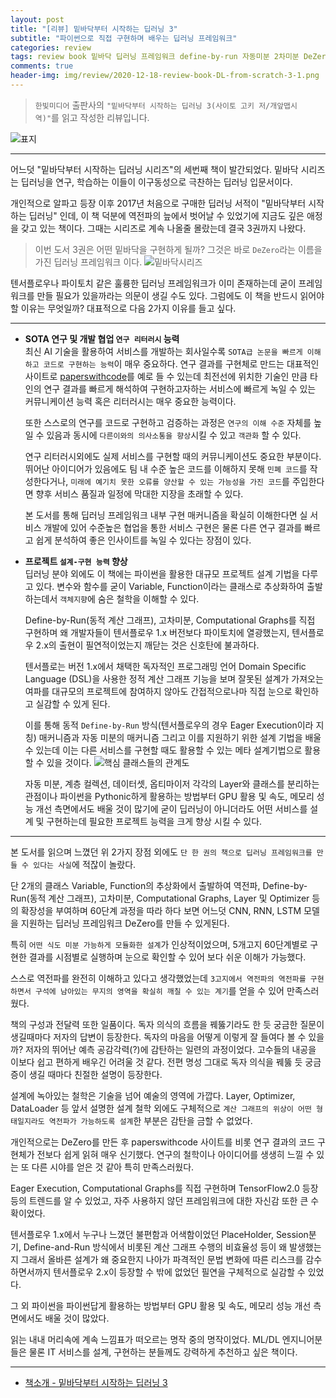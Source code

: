 ```yaml
---  
layout: post  
title: "[리뷰] 밑바닥부터 시작하는 딥러닝 3"  
subtitle: "파이썬으로 직접 구현하며 배우는 딥러닝 프레임워크"  
categories: review  
tags: review book 밑바닥 딥러닝 프레임워크 define-by-run 자동미분 2차미분 DeZero 체이너 파이토치 설계 Pythonic 역전파의역전파 계산그래프 추상화   
comments: true  
header-img: img/review/2020-12-18-review-book-DL-from-scratch-3-1.png
---  
```

  
> `한빛미디어` 출판사의 `"밑바닥부터 시작하는 딥러닝 3(사이토 고키 저/개앞맵시 역)"`를 읽고 작성한 리뷰입니다.  

![표지](https://telegeam.github.io/assets/img/review/2020-12-18-review-book-DL-from-scratch-3-1.png)  

---

어느덧 "밑바닥부터 시작하는 딥러닝 시리즈"의 세번째 책이 발간되었다. 밑바닥 시리즈는 딥러닝을 연구, 학습하는 이들이 이구동성으로 극찬하는 딥러닝 입문서이다. 

개인적으로 알파고 등장 이후 2017년 처음으로 구매한 딥러닝 서적이 "밑바닥부터 시작하는 딥러닝" 인데, 이 책 덕분에 역전파의 늪에서 벗어날 수 있었기에 지금도 깊은 애정을 갖고 있는 책이다. 그때는 시리즈로 계속 나올줄 몰랐는데 결국 3권까지 나왔다. 

> 이번 도서 3권은 어떤 밑바닥을 구현하게 될까? 그것은 바로 `DeZero`라는 이름을 가진 딥러닝 프레임워크 이다.
![밑바닥시리즈](https://github.com/WegraLee/deep-learning-from-scratch-3/raw/master/%EB%B0%91%EB%B0%94%EB%8B%A5%20%EC%8B%9C%EB%A6%AC%EC%A6%88%20%EC%86%8C%EA%B0%9C.png)

텐서플로우나 파이토치 같은 훌륭한 딥러닝 프레임워크가 이미 존재하는데 굳이 프레임워크를 만들 필요가 있을까라는 의문이 생길 수도 있다. 그럼에도 이 책을 반드시 읽어야 할 이유는 무엇일까? 대표적으로 다음 2가지 이유를 들고 싶다.

---

* __SOTA 연구 및 개발 협업 `연구 리터러시` 능력__  
  최신 AI 기술을 활용하여 서비스를 개발하는 회사일수록 `SOTA급 논문을 빠르게 이해하고 코드로 구현하는 능력`이 매우 중요하다. 연구 결과를 구현체로 만드는 대표적인 사이트로 [paperswithcode](https://paperswithcode.com/)를 예로 들 수 있는데 최전선에 위치한 기술인 만큼 타인의 연구 결과를 빠르게 해석하여 구현하고자하는 서비스에 빠르게 녹일 수 있는 커뮤니케이션 능력 혹은 리터러시는 매우 중요한 능력이다. 

  또한 스스로의 연구를 코드로 구현하고 검증하는 과정은 `연구의 이해 수준` 자체를 높일 수 있음과 동시에 `다른이와의 의사소통을 향상`시킬 수 있고 `객관화` 할 수 있다.

  연구 리터러시외에도 실제 서비스를 구현할 때의 커뮤니케이션도 중요한 부분이다. 뛰어난 아이디어가 있음에도 팀 내 수준 높은 코드를 이해하지 못해 `민폐 코드`를 작성한다거나, `미래에 예기치 못한 오류를 양산할 수 있는 가능성을 가진 코드`를 주입한다면 향후 서비스 품질과 일정에 막대한 지장을 초래할 수 있다.

  본 도서를 통해 딥러닝 프레임워크 내부 구현 매커니즘을 확실히 이해한다면 실 서비스 개발에 있어 수준높은 협업을 통한 서비스 구현은 물론 다른 연구 결과를 빠르고 쉽게 분석하여 좋은 인사이트를 녹일 수 있다는 장점이 있다. 

* __프로젝트 `설계-구현 능력` 향상__  
  딥러닝 분야 외에도 이 책에는 파이썬을 활용한 대규모 프로젝트 설계 기법을 다루고 있다. 변수와 함수를 굳이 Variable, Function이라는 클래스로 추상화하여 출발하는데서 `객체지향`에 숨은 철학을 이해할 수 있다. 

  Define-by-Run(동적 계산 그래프), 고차미분, Computational Graphs를 직접 구현하며 왜 개발자들이 텐서플로우 1.x 버전보다 파이토치에 열광했는지, 텐서플로우 2.x의 출현이 필연적이었는지 깨닫는 것은 신호탄에 불과하다. 
  
  텐서플로는 버전 1.x에서 채택한 독자적인 프로그래밍 언어 Domain Specific Language (DSL)을 사용한 정적 계산 그래프 기능을 보며 잘못된 설계가 가져오는 여파를 대규모의 프로젝트에 참여하지 않아도 간접적으로나마 직접 눈으로 확인하고 실감할 수 있게 된다.
    
  이를 통해 동적 `Define-by-Run` 방식(텐서플로우의 경우 Eager Execution이라 지칭) 매커니즘과 자동 미분의 매커니즘 그리고 이를 지원하기 위한 설계 기법을 배울 수 있는데 이는 다른 서비스를 구현할 때도 활용할 수 있는 메타 설계기법으로 활용할 수 있을 것이다. 
  ![핵심 클래스들의 관계도](https://github.com/WegraLee/deep-learning-from-scratch-3/raw/master/DeZeroClasses.png)
  
  자동 미분, 계층 컬렉션, 데이터셋, 옵티마이저 각각의 Layer와 클래스를 분리하는 관점이나 파이썬을 Pythonic하게 활용하는 방법부터 GPU 활용 및 속도, 메모리 성능 개선 측면에서도 배울 것이 많기에 굳이 딥러닝이 아니더라도 어떤 서비스를 설계 및 구현하는데 필요한 프로젝트 능력을 크게 향상 시킬 수 있다.

---

본 도서를 읽으며 느꼈던 위 2가지 장점 외에도 `단 한 권의 책으로 딥러닝 프레임워크를 만들 수 있다는 사실`에 적잖이 놀랐다. 

단 2개의 클래스 Variable, Function의 추상화에서 출발하여 역전파, Define-by-Run(동적 계산 그래프), 고차미분, Computational Graphs, Layer 및 Optimizer 등의 확장성을 부여하며 60단계 과정을 따라 하다 보면 어느덧 CNN, RNN, LSTM 모델을 지원하는 딥러닝 프레임워크 DeZero를 만들 수 있게된다.

특히 `어떤 식도 미분 가능하게 모듈화한 설계`가 인상적이었으며, 5개고지 60단계별로 구현한 결과를 시점별로 실행하며 눈으로 확인할 수 있어 보다 쉬운 이해가 가능했다. 

스스로 역전파를 완전히 이해하고 있다고 생각했었는데 `3고지에서 역전파의 역전파를 구현하면서 구석에 남아있는 무지의 영역을 확실히 깨칠 수 있는 계기`를 얻을 수 있어 만족스러웠다. 

책의 구성과 전달력 또한 일품이다. 독자 의식의 흐름을 꿰뚫기라도 한 듯 궁금한 질문이 생길때마다 저자의 답변이 등장한다. 독자의 마음을 어떻게 이렇게 잘 들여다 볼 수 있을까? 저자의 뛰어난 예측 공감각력(?)에 감탄하는 일련의 과정이었다. 고수들의 내공을 이보다 쉽고 편하게 배우긴 어려울 것 같다. 전편 명성 그대로 독자 의식을 꿰뚫 듯 궁금증이 생길 때마다 친절한 설명이 등장한다.

설계에 녹아있는 철학은 기술을 넘어 예술의 영역에 가깝다. Layer, Optimizer, DataLoader 등 앞서 설명한 설계 철학 외에도 구체적으로 `계산 그래프의 위상이 어떤 형태일지라도 역전파가 가능하도록 설계`한 부분은 감탄을 금할 수 없었다. 

개인적으로는 DeZero를 만든 후 paperswithcode 사이트를 비롯 연구 결과의 코드 구현체가 전보다 쉽게 읽혀 매우 신기했다. 연구의 철학이나 아이디어를 생생히 느낄 수 있는 또 다른 시야를 얻은 것 같아 특히 만족스러웠다. 

Eager Execution, Computational Graphs를 직접 구현하며 TensorFlow2.0 등장 등의 트렌드를 알 수 있었고, 자주 사용하지 않던 프레임워크에 대한 자신감 또한 큰 수확이었다. 

텐서플로우 1.x에서 누구나 느꼈던 불편함과 어색함이었던 PlaceHolder, Session분기, Define-and-Run 방식에서 비롯된 계산 그래프 수행의 비효율성 등이 왜 발생했는지 그래서 올바른 설계가 왜 중요한지 나아가 파격적인 문법 변화에 따른 리스크를 감수하면서까지 텐서플로우 2.x이 등장할 수 밖에 없었던 필연을 구체적으로 실감할 수 있었다. 

그 외 파이썬을 파이썬답게 활용하는 방법부터 GPU 활용 및 속도, 메모리 성능 개선 측면에서도 배울 것이 많았다. 

읽는 내내 머리속에 계속 느낌표가 떠오르는 명작 중의 명작이었다. ML/DL 엔지니어분들은 물론 IT 서비스를 설계, 구현하는 분들께도 강력하게 추천하고 싶은 책이다.

---

* [책소개 - 밑바닥부터 시작하는 딥러닝 3](http://www.yes24.com/Product/Goods/95343845)

